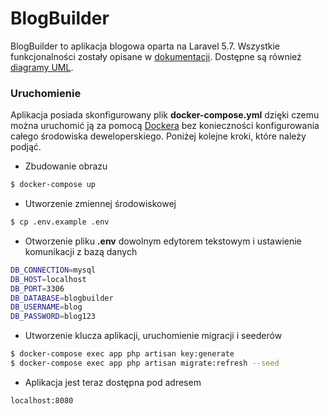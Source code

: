 # BlogBuilder

BlogBuilder to aplikacja blogowa oparta na Laravel 5.7. Wszystkie funkcjonalności zostały opisane w [dokumentacji](https://github.com/msoroka/laravel-blogbuilder/blob/master/documentation/User%20Stories.pdf). Dostępne są również [diagramy UML](https://github.com/msoroka/laravel-blogbuilder/tree/master/documentation/diagrams).

### Uruchomienie

Aplikacja posiada skonfigurowany plik **docker-compose.yml** dzięki czemu można uruchomić ją za pomocą [Dockera](https://www.docker.com/) bez konieczności konfigurowania całego środowiska deweloperskiego. Poniżej kolejne kroki, które należy podjąć.

- Zbudowanie obrazu
```sh
$ docker-compose up
```
- Utworzenie zmiennej środowiskowej 
```sh
$ cp .env.example .env
```
 - Otworzenie pliku **.env** dowolnym edytorem tekstowym i ustawienie komunikacji z bazą danych
```sh
DB_CONNECTION=mysql
DB_HOST=localhost
DB_PORT=3306
DB_DATABASE=blogbuilder
DB_USERNAME=blog
DB_PASSWORD=blog123
```
 - Utworzenie klucza aplikacji, uruchomienie migracji i seederów
```sh
$ docker-compose exec app php artisan key:generate
$ docker-compose exec app php artisan migrate:refresh --seed
```
- Aplikacja jest teraz dostępna pod adresem
```sh
localhost:8080
```